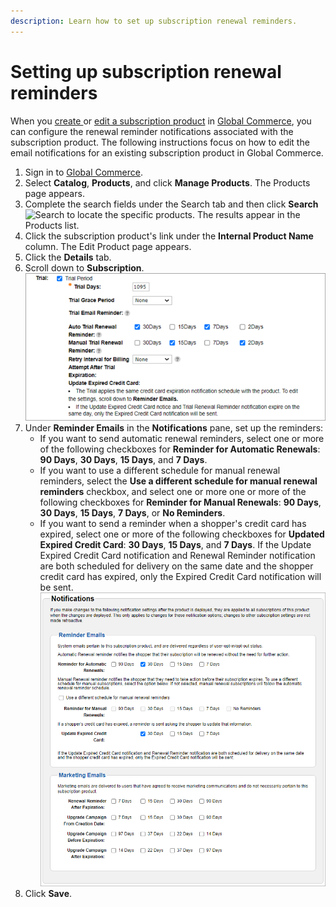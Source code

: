 ```yaml
---
description: Learn how to set up subscription renewal reminders.
---
```


# Setting up subscription renewal reminders

When you [create ](https://help.digitalriver.com/help/gc/Products/All-Products/Creating-a-product.htm)or [edit a subscription product](https://help.digitalriver.com/help/gc/Products/All-Products/Editing-a-product.htm) in [Global Commerce](https://gc.digitalriver.com/gc/ent/login.do), you can configure the renewal reminder notifications associated with the subscription product. The following instructions focus on how to edit the email notifications for an existing subscription product in Global Commerce.

1. Sign in to [Global Commerce](https://gc.digitalriver.com/gc/ent/login.do).
2. Select **Catalog**, **Products**, and click **Manage Products**. The Products page appears.
3. Complete the search fields under the Search tab and then click **Search** ![Search](https://help.digitalriver.com/help/Resources/Images/Shared/search.png) to locate the specific products. The results appear in the Products list.
4. Click the subscription product's link under the **Internal Product Name** column. The Edit Product page appears.
5. Click the **Details** tab.
6. Scroll down to **Subscription**. \
   <img src="../../../.gitbook/assets/trialsubscription.png" alt="" data-size="original">&#x20;
7. Under **Reminder Emails** in the **Notifications** pane, set up the reminders:&#x20;
   * If you want to send automatic renewal reminders, select one or more of the following checkboxes for **Reminder for Automatic Renewals**: **90 Days**, **30 Days**, **15 Days**, and **7 Days**.
   * If you want to use a different schedule for manual renewal reminders, select the **Use a different schedule for manual renewal reminders** checkbox, and select one or more one or more of the following checkboxes for **Reminder for Manual Renewals**: **90 Days**, **30 Days**, **15 Days**, **7 Days**, or **No Reminders**.
   * If you want to send a reminder when a shopper's credit card has expired, select one or more of the following checkboxes for **Updated Expired Credit Card**: **30 Days**, **15 Days**, and **7 Days**. If the Update Expired Credit Card notification and Renewal Reminder notification are both scheduled for delivery on the same date and the shopper credit card has expired, only the Expired Credit Card notification will be sent.\
     ![](<../../../.gitbook/assets/image (4).png>)
8. Click **Save**.
